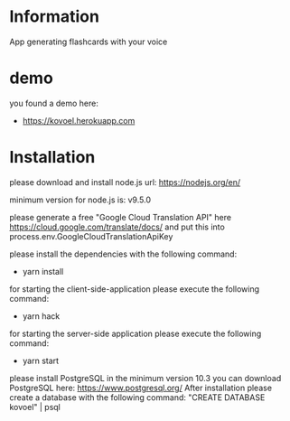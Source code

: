 # Information
App generating flashcards with your voice

# demo

you found a demo here:
- https://kovoel.herokuapp.com

# Installation

please download and install node.js
url: https://nodejs.org/en/

minimum version for node.js is: v9.5.0


please generate a free "Google Cloud Translation API" 
here https://cloud.google.com/translate/docs/ and 
put this into process.env.GoogleCloudTranslationApiKey


please install the dependencies with the following command:
- yarn install

for starting the client-side-application please execute the
following command:
- yarn hack

for starting the server-side application please execute the 
following command:
- yarn start

please install PostgreSQL in the minimum version 10.3
you can download PostgreSQL here:
https://www.postgresql.org/
After installation please create a database with the
following command:
"CREATE DATABASE kovoel" | psql

